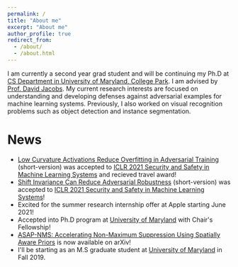```yaml
---
permalink: /
title: "About me"
excerpt: "About me"
author_profile: true
redirect_from: 
  - /about/
  - /about.html
---
```


I am currently a second year grad student and will be continuing my Ph.D at [CS Department in University of Maryland, College Park](https://www.cs.umd.edu/). I am advised by [Prof. David Jacobs](http://www.cs.umd.edu/~djacobs/). My current research interests are focused on understanding and developing defenses against adversarial examples for machine learning systems. Previously, I also worked on visual recognition problems such as object detection and instance segmentation.

News
====
- [Low Curvature Activations Reduce Overfitting in Adversarial Training](https://arxiv.org/abs/2102.07861) (short-version) was accepted to [ICLR 2021 Security and Safety in Machine Learning Systems](https://aisecure-workshop.github.io/aml-iclr2021/) and recieved travel award!
- [Shift Invariance Can Reduce Adversarial Robustness](https://arxiv.org/abs/2103.02695) (short-version) was accepted to [ICLR 2021 Security and Safety in Machine Learning Systems](https://aisecure-workshop.github.io/aml-iclr2021/)!
- Excited for the summer research internship offer at Apple starting June 2021!
- Accepted into Ph.D program at [University of Maryland](https://www.cs.umd.edu/) with Chair's Fellowship!
- [ASAP-NMS: Accelerating Non-Maximum Suppression Using Spatially Aware Priors](https://arxiv.org/abs/2007.09785) is now available on arXiv!
- I'll be starting as an M.S graduate student at [University of Maryland](https://www.cs.umd.edu/) in Fall 2019.

